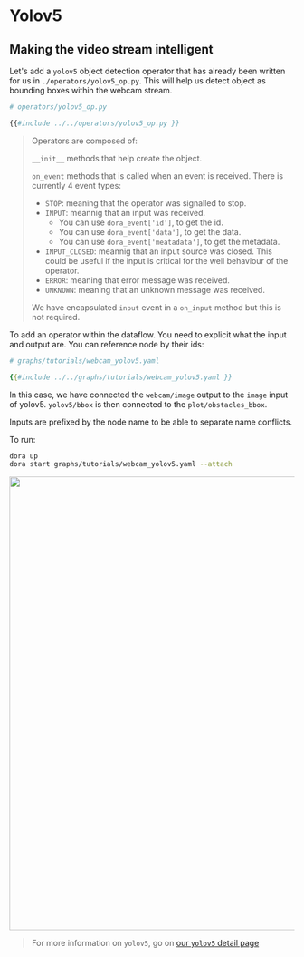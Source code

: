 # Yolov5

## Making the video stream intelligent

Let's add a `yolov5` object detection operator that has already been written for us in `./operators/yolov5_op.py`. This will help us detect object as bounding boxes within the webcam stream.

```python
# operators/yolov5_op.py

{{#include ../../operators/yolov5_op.py }}
```

> Operators are composed of:
>
> `__init__` methods that help create the object.
>
> `on_event` methods that is called when an event is received. 
> There is currently 4 event types:
> - `STOP`: meaning that the operator was signalled to stop.
> - `INPUT`: meannig that an input was received.
>   - You can use `dora_event['id']`, to get the id. 
>   - You can use `dora_event['data']`, to get the data. 
>   - You can use `dora_event['meatadata']`, to get the metadata.
> - `INPUT_CLOSED`: meannig that an input source was closed. This could be useful if the input is critical for the well behaviour of the operator.
> - `ERROR`: meaning that error message was received.
> - `UNKNOWN`: meaning that an unknown message was received.
>
> We have encapsulated `input` event in a `on_input` method but this is not required.

To add an operator within the dataflow. You need to explicit what the input and output are. You can reference node by their ids:

```yaml
# graphs/tutorials/webcam_yolov5.yaml

{{#include ../../graphs/tutorials/webcam_yolov5.yaml }}
```

In this case, we have connected the `webcam/image` output to the `image` input of yolov5. `yolov5/bbox` is then connected to the `plot/obstacles_bbox`.

Inputs are prefixed by the node name to be able to separate name conflicts.

To run: 

```bash
dora up
dora start graphs/tutorials/webcam_yolov5.yaml --attach
```
<p align="center">
    <img src="/img/webcam_yolov5.png" width="800"/>
</p>

> For more information on `yolov5`, go on [our `yolov5` detail page](../nodes_operators/yolov5_operator.md)